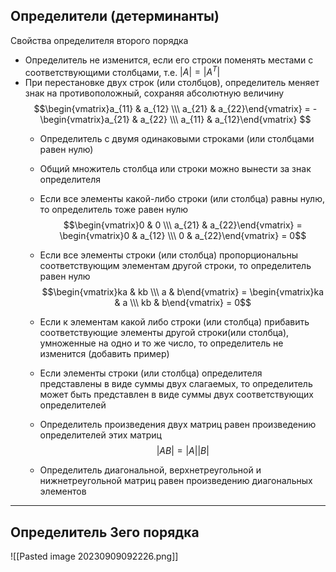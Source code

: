 ## Определители (детерминанты)

Свойства определителя второго порядка
- Определитель не изменится, если его строки поменять местами с соответствующими столбцами, т.е. $|A| = |A^T|$
- При перестановке двух строк (или столбцов), определитель меняет знак на противоположный, сохраняя абсолютную величину
  $$\begin{vmatrix}a_{11} & a_{12} \\\ a_{21} & a_{22}\end{vmatrix} = -\begin{vmatrix}a_{21} & a_{22} \\\ a_{11} & a_{12}\end{vmatrix} $$
  - Определитель с двумя одинаковыми строками (или столбцами равен нулю)
  - Общий множитель столбца или строки можно вынести за знак определителя
  - Если все элементы какой-либо строки (или столбца) равны нулю, то определитель тоже равен нулю
  $$\begin{vmatrix}0 & 0 \\\ a_{21} & a_{22}\end{vmatrix} = \begin{vmatrix}0 & a_{12} \\\ 0 & a_{22}\end{vmatrix} = 0$$
  - Если все элементы строки (или столбца) пропорциональны соответствующим элементам другой строки, то определитель равен нулю
    $$\begin{vmatrix}ka & kb \\\ a & b\end{vmatrix} = \begin{vmatrix}ka & a \\\ kb & b\end{vmatrix} = 0$$
    
  - Если к элементам какой либо строки (или столбца) прибавить соответствующие элементы другой строки(или столбца), умноженные на одно и то же число, то определитель не изменится (добавить пример)
  - Если элементы строки (или столбца) определителя представлены в виде суммы двух слагаемых, то определитель может быть представлен в виде суммы двух соответствующих определителей
  - Определитель произведения двух матриц равен произведению определителей этих матриц
    $$|AB|=|A||B|$$
   - Определитель диагональной, верхнетреугольной и нижнетреугольной матриц равен произведению диагональных элементов

---
## Определитель 3его порядка
![[Pasted image 20230909092226.png]]
